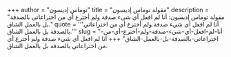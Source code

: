 +++
author = "توماس إديسون"
title = "مقولة توماس إديسون"
description = "مقولة توماس إديسون: أنا لم افعل أي شيء صدفة ولم أخترع أي من اختراعاتي بالصدفة بل بالعمل الشاق."
quote = '''أنا لم افعل أي شيء صدفة ولم أخترع أي من اختراعاتي بالصدفة بل بالعمل الشاق.''' 
slug = "أنا-لم-افعل-أي-شيء-صدفة-ولم-أخترع-أي-من-اختراعاتي-بالصدفة-بل-بالعمل-الشاق"
+++
أنا لم افعل أي شيء صدفة ولم أخترع أي من اختراعاتي بالصدفة بل بالعمل الشاق.
